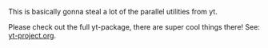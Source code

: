This is basically gonna steal a lot of the parallel utilities from yt.

Please check out the full yt-package, there are super cool things there! See: [yt-project.org](https://yt-project.org/).
